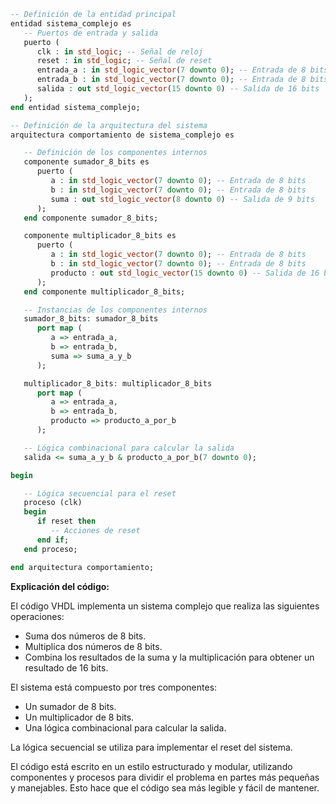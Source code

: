 ```vhdl
-- Definición de la entidad principal
entidad sistema_complejo es
   -- Puertos de entrada y salida
   puerto (
      clk : in std_logic; -- Señal de reloj
      reset : in std_logic; -- Señal de reset
      entrada_a : in std_logic_vector(7 downto 0); -- Entrada de 8 bits
      entrada_b : in std_logic_vector(7 downto 0); -- Entrada de 8 bits
      salida : out std_logic_vector(15 downto 0) -- Salida de 16 bits
   );
end entidad sistema_complejo;

-- Definición de la arquitectura del sistema
arquitectura comportamiento de sistema_complejo es

   -- Definición de los componentes internos
   componente sumador_8_bits es
      puerto (
         a : in std_logic_vector(7 downto 0); -- Entrada de 8 bits
         b : in std_logic_vector(7 downto 0); -- Entrada de 8 bits
         suma : out std_logic_vector(8 downto 0) -- Salida de 9 bits
      );
   end componente sumador_8_bits;

   componente multiplicador_8_bits es
      puerto (
         a : in std_logic_vector(7 downto 0); -- Entrada de 8 bits
         b : in std_logic_vector(7 downto 0); -- Entrada de 8 bits
         producto : out std_logic_vector(15 downto 0) -- Salida de 16 bits
      );
   end componente multiplicador_8_bits;

   -- Instancias de los componentes internos
   sumador_8_bits: sumador_8_bits
      port map (
         a => entrada_a,
         b => entrada_b,
         suma => suma_a_y_b
      );

   multiplicador_8_bits: multiplicador_8_bits
      port map (
         a => entrada_a,
         b => entrada_b,
         producto => producto_a_por_b
      );

   -- Lógica combinacional para calcular la salida
   salida <= suma_a_y_b & producto_a_por_b(7 downto 0);

begin

   -- Lógica secuencial para el reset
   proceso (clk)
   begin
      if reset then
         -- Acciones de reset
      end if;
   end proceso;

end arquitectura comportamiento;
```

**Explicación del código:**

El código VHDL implementa un sistema complejo que realiza las siguientes operaciones:

* Suma dos números de 8 bits.
* Multiplica dos números de 8 bits.
* Combina los resultados de la suma y la multiplicación para obtener un resultado de 16 bits.

El sistema está compuesto por tres componentes:

* Un sumador de 8 bits.
* Un multiplicador de 8 bits.
* Una lógica combinacional para calcular la salida.

La lógica secuencial se utiliza para implementar el reset del sistema.

El código está escrito en un estilo estructurado y modular, utilizando componentes y procesos para dividir el problema en partes más pequeñas y manejables. Esto hace que el código sea más legible y fácil de mantener.